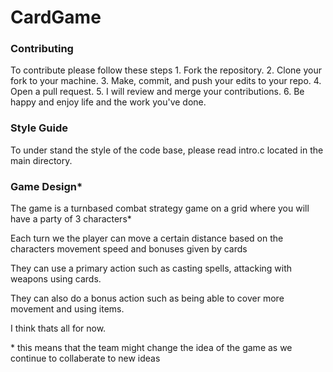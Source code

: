 # CardGame

### Contributing 
  To contribute please follow these steps
    1.  Fork the repository.
    2.  Clone your fork to your machine.
    3.  Make, commit, and push your edits to your repo.
    4.  Open a pull request.
    5.  I will review and merge your contributions.
    6.  Be happy and enjoy life and the work you've done.

### Style Guide
  To under stand the style of the code base,
  please read intro.c located in the main 
  directory.

### Game Design*
  The game is a turnbased combat strategy game on a grid 
  where you will have a party of 3 characters* 

  Each turn we the player can move a certain distance based
  on the characters movement speed and bonuses given by cards

  They can use a primary action such as casting spells, attacking 
  with weapons using cards.

  They can also do a bonus action such as being able to cover more 
  movement and using items.
  
  I think thats all for now.

  \* this means that the team might change the idea of the 
  game as we continue to collaberate to new ideas